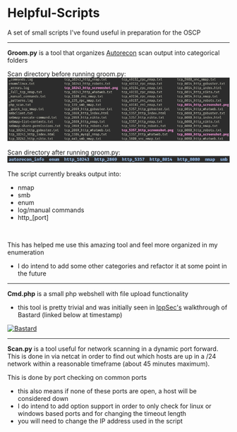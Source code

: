 # Helpful-Scripts
A set of small scripts I've found useful in preparation for the OSCP

<hr>

**Groom.py** is a tool that organizes [Autorecon](https://github.com/Tib3rius/AutoRecon) scan output into categorical folders</br>

Scan directory before running groom.py:</br>
![Before](screenshots/before.png?raw=true)

Scan directory after running groom.py:</br>
![After](screenshots/after.png?raw=true)

The script currently breaks output into:
- nmap
- smb
- enum
- log/manual commands
- http_[port]
</br>

This has helped me use this amazing tool and feel more organized in my enumeration</br>
- I do intend to add some other categories and refactor it at some point in the future
<hr>

**Cmd.php** is a small php webshell with file upload functionality
- this tool is pretty trivial and was initially seen in [IppSec's](https://www.youtube.com/channel/UCa6eh7gCkpPo5XXUDfygQQA) walkthrough of Bastard (linked below at timestamp)

[![Bastard](http://img.youtube.com/vi/lP-E5vmZNC0/0.jpg)](http://www.youtube.com/watch?v=lP-E5vmZNC0&t=675 "Bastard")

<hr>

**Scan.py** is a tool useful for network scanning in a dynamic port forward. This is done in via netcat in order to find out which hosts are up in a /24 network within a reasonable timeframe (about 45 minutes maximum).

This is done by port checking on common ports
- this also means if none of these ports are open, a host will be considered down
- I do intend to add option support in order to only check for linux or windows based ports and for changing the timeout length
- you will need to change the IP address used in the script
